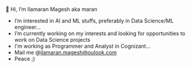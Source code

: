 👋 Hi, I’m Ilamaran Magesh aka maran 
- I’m interested in AI and  ML stuffs, preferably in Data Science/ML engineer...
- I’m currently working on my interests and looking for opportunities to work on Data Science projects
- I'm working as Programmer and Analyst in Cognizant...
- Mail me @ilamaran.magesh@oulook.com
- Peace ;)

<!---
IlamaranMagesh/IlamaranMagesh is a ✨ special ✨ repository because its `README.md` (this file) appears on your GitHub profile.
You can click the Preview link to take a look at your changes.
--->
